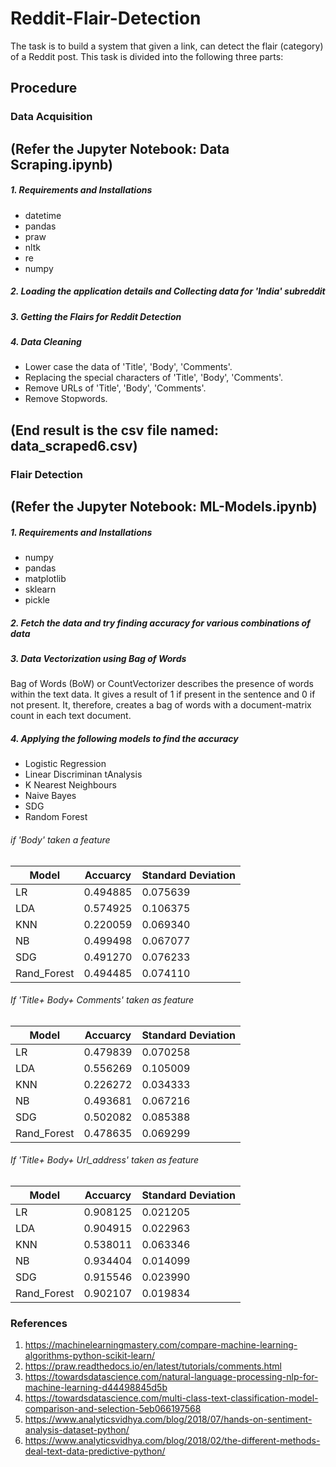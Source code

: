 # Reddit-Flair-Detection

The task is to build a system that given a link, can detect the flair (category) of a Reddit post.
This task is divided into the following three parts:
## Procedure
### Data Acquisition
## (Refer the Jupyter Notebook: Data Scraping.ipynb) 
##### 1. Requirements and Installations
- datetime
- pandas
- praw
- nltk
- re
- numpy
##### 2. Loading the application details and Collecting data for 'India' subreddit
##### 3. Getting the Flairs for Reddit Detection
##### 4. Data Cleaning
- Lower case the data of 'Title', 'Body', 'Comments'.
- Replacing the special characters of 'Title', 'Body', 'Comments'.
- Remove URLs of 'Title', 'Body', 'Comments'.
- Remove Stopwords.

## (End result is the csv file named: data_scraped6.csv)

### Flair Detection
## (Refer the Jupyter Notebook: ML-Models.ipynb)
##### 1. Requirements and Installations
- numpy
- pandas
- matplotlib
- sklearn
- pickle
##### 2. Fetch the data and try finding accuracy for various combinations of data 
##### 3. Data Vectorization using Bag of Words
Bag of Words (BoW) or CountVectorizer describes the presence of words within the text data. It gives a result of 1 if present in the sentence and 0 if not present. It, therefore, creates a bag of words with a document-matrix count in each text document.
##### 4. Applying the following models to find the accuracy 
- Logistic Regression
- Linear Discriminan tAnalysis
- K Nearest Neighbours
- Naive Bayes
- SDG
- Random Forest

###### if 'Body' taken a feature
|Model|Accuarcy|Standard Deviation|
|-----|--------|------------------|
|LR   |0.494885|0.075639          |
|LDA  |0.574925|0.106375          |
|KNN  |0.220059|0.069340          |
|NB   |0.499498|0.067077          |
|SDG  |0.491270|0.076233          |
|Rand_Forest|0.494485|0.074110    |

###### If 'Title+ Body+ Comments' taken as feature
|Model|Accuarcy|Standard Deviation|
|-----|--------|------------------|
|LR   |0.479839|0.070258         |
|LDA  |0.556269 |0.105009          |
|KNN  |0.226272|0.034333          |
|NB   |0.493681|0.067216         |
|SDG  |0.502082|0.085388       |
|Rand_Forest|0.478635|0.069299    |


###### If 'Title+ Body+ Url_address' taken as feature
|Model|Accuarcy|Standard Deviation|
|-----|--------|------------------|
|LR   | 0.908125|0.021205         |
|LDA  |0.904915 |0.022963          |
|KNN  |0.538011|0.063346          |
|NB   |0.934404|0.014099         |
|SDG  |0.915546|0.023990       |
|Rand_Forest|0.902107|0.019834    |

### References
1. https://machinelearningmastery.com/compare-machine-learning-algorithms-python-scikit-learn/
2. https://praw.readthedocs.io/en/latest/tutorials/comments.html
3. https://towardsdatascience.com/natural-language-processing-nlp-for-machine-learning-d44498845d5b
4. https://towardsdatascience.com/multi-class-text-classification-model-comparison-and-selection-5eb066197568
5. https://www.analyticsvidhya.com/blog/2018/07/hands-on-sentiment-analysis-dataset-python/
6. https://www.analyticsvidhya.com/blog/2018/02/the-different-methods-deal-text-data-predictive-python/

